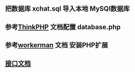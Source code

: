 ## 把数据库 xchat.sql 导入本地 MySQl数据库
## 参考[ThinkPHP](https://www.kancloud.cn/manual/thinkphp5/118003) 文档配置 database.php
## 参考[workerman](http://doc.workerman.net/315110) 文档 安装PHP扩展
## [接口文档](http://www.jianshu.com/p/560331d3556b)